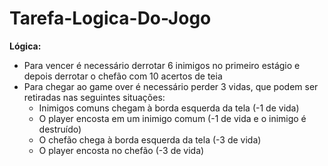 # Tarefa-Logica-Do-Jogo

**Lógica:**
- Para vencer é necessário derrotar 6 inimigos no primeiro estágio e depois derrotar o chefão com 10 acertos de teia
- Para chegar ao game over é necessário perder 3 vidas, que podem ser retiradas nas seguintes situações:
   * Inimigos comuns chegam à borda esquerda da tela (-1 de vida)
   * O player encosta em um inimigo comum (-1 de vida e o inimigo é destruído)
   * O chefão chega à borda esquerda da tela (-3 de vida)
   * O player encosta no chefão (-3 de vida)
